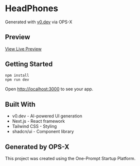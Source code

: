 # HeadPhones

Generated with [v0.dev](https://v0.dev) via OPS-X

## Preview

[View Live Preview](https://demo-kzmkgzjbinyjxxih9k50.vusercontent.net)

## Getting Started

```bash
npm install
npm run dev
```

Open [http://localhost:3000](http://localhost:3000) to see your app.

## Built With

- v0.dev - AI-powered UI generation
- Next.js - React framework
- Tailwind CSS - Styling
- shadcn/ui - Component library

## Generated by OPS-X

This project was created using the One-Prompt Startup Platform.

